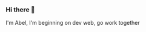 
### Hi there 👋

I'm Abel, I'm beginning on dev web, go work together


<!--
**Abdrul/Abdrul** is a ✨ _special_ ✨ repository because its `README.md` (this file) appears on your GitHub profile.

